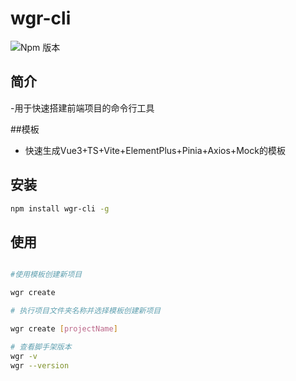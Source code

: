 # wgr-cli
![Npm 版本](https://img.shields.io/badge/wgr-cli_v0.0.1%20-green)
## 简介

-用于快速搭建前端项目的命令行工具

##模板
- 快速生成Vue3+TS+Vite+ElementPlus+Pinia+Axios+Mock的模板

##  安装

```bash
npm install wgr-cli -g
```
## 使用

```bash

#使用模板创建新项目

wgr create

# 执行项目文件夹名称并选择模板创建新项目

wgr create [projectName]

# 查看脚手架版本
wgr -v
wgr --version

```


